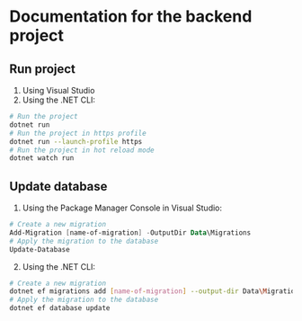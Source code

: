 ﻿# Documentation for the backend project

## Run project
1. Using Visual Studio
2. Using the .NET CLI:
```bash
# Run the project
dotnet run
# Run the project in https profile
dotnet run --launch-profile https
# Run the project in hot reload mode
dotnet watch run
```

## Update database
1. Using the Package Manager Console in Visual Studio:
```powershell
# Create a new migration
Add-Migration [name-of-migration] -OutputDir Data\Migrations
# Apply the migration to the database
Update-Database
```
2. Using the .NET CLI:
```bash
# Create a new migration
dotnet ef migrations add [name-of-migration] --output-dir Data\Migrations
# Apply the migration to the database
dotnet ef database update
```